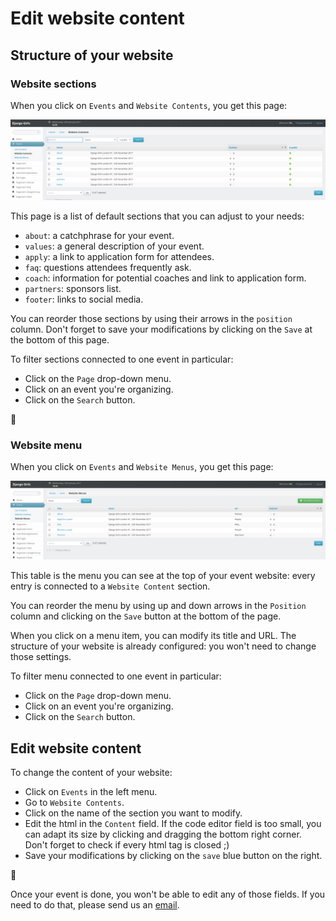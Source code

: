 # Edit website content

## Structure of your website

### Website sections

When you click on `Events` and `Website Contents`, you get this page:

![](../.gitbook/assets/8.png)

This page is a list of default sections that you can adjust to your needs:

* `about`: a catchphrase for your event.
* `values`: a general description of your event.
* `apply`: a link to application form for attendees.
* `faq`: questions attendees frequently ask.
* `coach`: information for potential coaches and link to application form.
* `partners`: sponsors list.
* `footer`: links to social media.

You can reorder those sections by using their arrows in the `position` column. Don't forget to save your modifications by clicking on the `Save` at the bottom of this page.

To filter sections connected to one event in particular:

* Click on the `Page` drop-down menu.
* Click on an event you're organizing.
* Click on the `Search` button.

:tada:

### Website menu

When you click on `Events` and `Website Menus`, you get this page:

![](../.gitbook/assets/9.png)

This table is the menu you can see at the top of your event website: every entry is connected to a `Website Content` section.

You can reorder the menu by using up and down arrows in the `Position` column and clicking on the `Save` button at the bottom of the page.

When you click on a menu item, you can modify its title and URL. The structure of your website is already configured: you won't need to change those settings.

To filter menu connected to one event in particular:

* Click on the `Page` drop-down menu.
* Click on an event you're organizing.
* Click on the `Search` button.

## Edit website content

To change the content of your website:

* Click on `Events` in the left menu.
* Go to `Website Contents`.
* Click on the name of the section you want to modify.
* Edit the html in the `Content` field. If the code editor field is too small, you can adapt its size by clicking and dragging the bottom right corner. Don't forget to check if every html tag is closed ;\)
* Save your modifications by clicking on the `save` blue button on the right.

:tada:

Once your event is done, you won't be able to edit any of those fields. If you need to do that, please send us an [email](mailto:hello@djangogirls.com).

